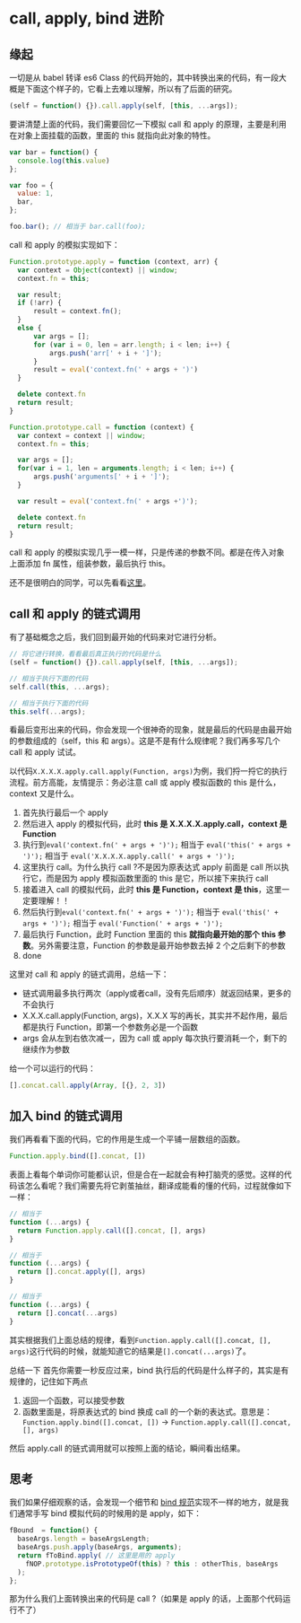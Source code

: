 # call, apply, bind 进阶

## 缘起
一切是从 babel 转译 es6 Class 的代码开始的，其中转换出来的代码，有一段大概是下面这个样子的，它看上去难以理解，所以有了后面的研究。
```javascript
(self = function() {}).call.apply(self, [this, ...args]);
```

要讲清楚上面的代码，我们需要回忆一下模拟 call 和 apply 的原理，主要是利用在对象上面挂载的函数，里面的 this 就指向此对象的特性。
```javascript
var bar = function() {
  console.log(this.value)
};

var foo = {
  value: 1,
  bar,
};

foo.bar(); // 相当于 bar.call(foo);
```

call 和 apply 的模拟实现如下：
```javascript
Function.prototype.apply = function (context, arr) {
  var context = Object(context) || window;
  context.fn = this;

  var result;
  if (!arr) {
      result = context.fn();
  }
  else {
      var args = [];
      for (var i = 0, len = arr.length; i < len; i++) {
          args.push('arr[' + i + ']');
      }
      result = eval('context.fn(' + args + ')')
  }

  delete context.fn
  return result;
}

Function.prototype.call = function (context) {
  var context = context || window;
  context.fn = this;

  var args = [];
  for(var i = 1, len = arguments.length; i < len; i++) {
      args.push('arguments[' + i + ']');
  }

  var result = eval('context.fn(' + args +')');

  delete context.fn
  return result;
}
```
call 和 apply 的模拟实现几乎一模一样，只是传递的参数不同。都是在传入对象上面添加 fn 属性，组装参数，最后执行 this。

还不是很明白的同学，可以先看看[这里](https://github.com/mqyqingfeng/Blog/issues/11)。

## call 和 apply 的链式调用
有了基础概念之后，我们回到最开始的代码来对它进行分析。
```javascript
// 将它进行转换，看看最后真正执行的代码是什么
(self = function() {}).call.apply(self, [this, ...args]);

// 相当于执行下面的代码
self.call(this, ...args);

// 相当于执行下面的代码
this.self(...args);
```
看最后变形出来的代码，你会发现一个很神奇的现象，就是最后的代码是由最开始的参数组成的（self，this 和 args）。这是不是有什么规律呢？我们再多写几个 call 和 apply 试试。

以代码`X.X.X.X.apply.call.apply(Function, args)`为例，我们捋一捋它的执行流程。前方高能，友情提示：务必注意 call 或 apply 模拟函数的 this 是什么，context 又是什么。

1. 首先执行最后一个 apply
2. 然后进入 apply 的模拟代码，此时 **this 是 X.X.X.X.apply.call，context 是 Function**
3. 执行到`eval('context.fn(' + args + ')');` 相当于 `eval('this(' + args + ')');` 相当于 `eval('X.X.X.X.apply.call(' + args + ')');`
4. 这里执行 call。为什么执行 call ?不是因为原表达式 apply 前面是 call 所以执行它，而是因为 apply 模拟函数里面的 this 是它，所以接下来执行 call
5. 接着进入 call 的模拟代码，此时 **this 是 Function，context 是 this**，这里一定要理解！！
6. 然后执行到`eval('context.fn(' + args + ')');` 相当于 `eval('this(' + args + ')');` 相当于 `eval('Function(' + args + ')');`
7. 最后执行 Function，此时 Function 里面的 this **就指向最开始的那个 this 参数**。另外需要注意，Function 的参数是最开始参数去掉 2 个之后剩下的参数
8. done

这里对 call 和 apply 的链式调用，总结一下：
- 链式调用最多执行两次（apply或者call，没有先后顺序）就返回结果，更多的不会执行
- X.X.X.call.apply(Function, args)，X.X.X 写的再长，其实并不起作用，最后都是执行 Function，即第一个参数务必是一个函数
- args 会从左到右依次减一，因为 call 或 apply 每次执行要消耗一个，剩下的继续作为参数

给一个可以运行的代码：
```javascript
[].concat.call.apply(Array, [{}, 2, 3])
```

## 加入 bind 的链式调用
我们再看看下面的代码，它的作用是生成一个平铺一层数组的函数。
```javascript
Function.apply.bind([].concat, [])
```
表面上看每个单词你可能都认识，但是合在一起就会有种打脑壳的感觉。这样的代码该怎么看呢？我们需要先将它剥茧抽丝，翻译成能看的懂的代码，过程就像如下一样：
```javascript
// 相当于
function (...args) {
  return Function.apply.call([].concat, [], args)
}

// 相当于
function (...args) {
  return [].concat.apply([], args)
}

// 相当于
function (...args) {
  return [].concat(...args)
}
```
其实根据我们上面总结的规律，看到`Function.apply.call([].concat, [], args)`这行代码的时候，就能知道它的结果是`[].concat(...args)`了。

总结一下 
首先你需要一秒反应过来，bind 执行后的代码是什么样子的，其实是有规律的，记住如下两点
1. 返回一个函数，可以接受参数
2. 函数里面是，将原表达式的 bind 换成 call 的一个新的表达式。意思是：`Function.apply.bind([].concat, [])` -> `Function.apply.call([].concat, [], args)`

然后 apply.call 的链式调用就可以按照上面的结论，瞬间看出结果。

## 思考
我们如果仔细观察的话，会发现一个细节和 [bind 规范](https://developer.mozilla.org/en-US/docs/Web/JavaScript/Reference/Global_objects/Function/bind#Polyfill)实现不一样的地方，就是我们通常手写 bind 模拟代码的时候用的是 apply，如下：
```javascript
fBound  = function() {
  baseArgs.length = baseArgsLength;
  baseArgs.push.apply(baseArgs, arguments);
  return fToBind.apply( // 这里是用的 apply
    fNOP.prototype.isPrototypeOf(this) ? this : otherThis, baseArgs
  );
};
```
那为什么我们上面转换出来的代码是 call ?（如果是 apply 的话，上面那个代码运行不了）

